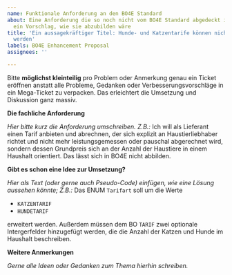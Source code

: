 ```yaml
---
name: Funktionale Anforderung an den BO4E Standard
about: Eine Anforderung die so noch nicht vom BO4E Standard abgedeckt ist und/oder
  ein Vorschlag, wie sie abzubilden wäre
title: 'Ein aussagekräftiger Titel: Hunde- und Katzentarife können nicht abgebildet
  werden'
labels: BO4E Enhancement Proposal
assignees: ''

---
```


Bitte **möglichst kleinteilig** pro Problem oder Anmerkung genau ein Ticket eröffnen anstatt alle Probleme, Gedanken oder Verbesserungsvorschläge in ein Mega-Ticket zu verpacken. Das erleichtert die Umsetzung und Diskussion ganz massiv.

**Die fachliche Anforderung**

_Hier bitte kurz die Anforderung umschreiben. Z.B.:_
Ich will als Lieferant einen Tarif anbieten und abrechnen, der sich explizit an Haustierliebhaber richtet und nicht mehr leistungsgemessen oder pauschal abgerechnet wird, sondern dessen Grundpreis sich an der Anzahl der Haustiere in einem Haushalt orientiert. Das lässt sich in BO4E nicht abbilden.

**Gibt es schon eine Idee zur Umsetzung?**

_Hier als Text (oder gerne auch Pseudo-Code) einfügen, wie eine Lösung aussehen könnte; Z.B.:_
Das ENUM `Tarifart` soll um die Werte
* `KATZENTARIF`
* `HUNDETARIF`

erweitert werden.
Außerdem müssen dem BO `TARIF` zwei optionale Intergerfelder hinzugefügt werden, die die Anzahl der Katzen und Hunde im Haushalt beschreiben.

**Weitere Anmerkungen**

_Gerne alle Ideen oder Gedanken zum Thema hierhin schreiben._
